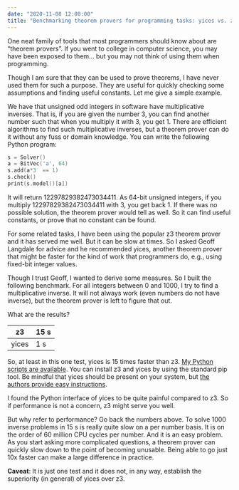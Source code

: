 ```yaml
---
date: "2020-11-08 12:00:00"
title: "Benchmarking theorem provers for programming tasks: yices vs. z3"
---
```




One neat family of tools that most programmers should know about are &ldquo;theorem provers&rdquo;. If you went to college in computer science, you may have been exposed to them&hellip; but you may not think of using them when programming.

Though I am sure that they can be used to prove theorems, I have never used them for such a purpose. They are useful for quickly checking some assumptions and finding useful constants. Let me give a simple example.

We have that unsigned odd integers in software have multiplicative inverses. That is,  if you are given the number 3, you can find another number such that when you multiply it with 3, you get 1. There are efficient algorithms to find such multiplicative inverses, but a theorem prover can do it without any fuss or domain knowledge. You can write the following Python program:
```C
s = Solver()
a = BitVec('a', 64)
s.add(a*3  == 1)
s.check()
print(s.model()[a])
```


It will return 12297829382473034411. As 64-bit unsigned integers, if you multiply 12297829382473034411 with 3, you get back 1. If there was no possible solution, the theorem prover would tell as well. So it can find useful constants, or prove that no constant can be found.

For some related tasks, I have been using the popular z3 theorem prover and it has served me well. But it can be slow at times. So I asked Geoff Langdale for advice and he recommended yices, another theorem prover that might be faster for the kind of work that programmers do, e.g., using fixed-bit integer values.

Though I trust Geoff, I wanted to derive some measures. So I built the following benchmark. For all integers between 0 and 1000, I try to find a multiplicative inverse. It will not always work (even numbers do not have inverse), but the theorem prover is left to figure that out.

What are the results?

z3                       |15 s                     |
-------------------------|-------------------------|
yices                    |1 s                      |


So, at least in this one test, yices is 15 times faster than z3. [My Python scripts are available](https://github.com/lemire/Code-used-on-Daniel-Lemire-s-blog/tree/master/2020/11/08). You can install z3 and yices by using the standard pip tool. Be mindful that yices should be present on your system, but [the authors provide easy instructions](https://yices.csl.sri.com).

I found the Python interface of yices to be quite painful compared to z3. So if performance is not a concern, z3 might serve you well.

But why refer to performance? Go back the numbers above. To solve 1000 inverse problems in 15 s is really quite slow on a per number basis. It is on the order of 60 million CPU cycles per number. And it is an easy problem. As you start asking more complicated questions, a theorem prover can quickly slow down to the point of becoming unusable. Being able to go just 10x faster can make a large difference in practice.

__Caveat__: It is just one test and it does not, in any way, establish the superiority (in general) of yices over z3.

